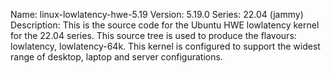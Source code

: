 Name:    linux-lowlatency-hwe-5.19
Version: 5.19.0
Series:  22.04 (jammy)
Description:
    This is the source code for the Ubuntu HWE lowlatency kernel for the 22.04 series.
    This source tree is used to produce the flavours: lowlatency, lowlatency-64k.
    This kernel is configured to support the widest range of desktop, laptop and
    server configurations.
